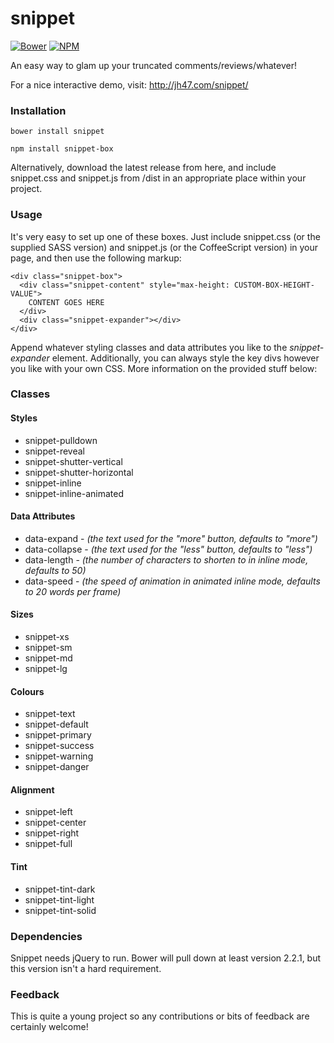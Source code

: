 # snippet
[![Bower](https://img.shields.io/bower/v/snippet.svg)](https://github.com/jamiehenson/snippet)
[![NPM](https://img.shields.io/npm/v/snippet-box.svg)](https://github.com/jamiehenson/snippet)

An easy way to glam up your truncated comments/reviews/whatever!

For a nice interactive demo, visit: http://jh47.com/snippet/

### Installation
```
bower install snippet
```

```
npm install snippet-box
```

Alternatively, download the latest release from here, and include snippet.css and snippet.js from /dist in an appropriate place within your project.

### Usage

It's very easy to set up one of these boxes. Just include snippet.css (or the supplied SASS version) and snippet.js (or the CoffeeScript version) in your page, and then use the following markup:

```
<div class="snippet-box">
  <div class="snippet-content" style="max-height: CUSTOM-BOX-HEIGHT-VALUE">
    CONTENT GOES HERE
  </div>
  <div class="snippet-expander"></div>
</div>
```
  
Append whatever styling classes and data attributes you like to the *snippet-expander* element. Additionally, you can always style the key divs however you like with your own CSS. More information on the provided stuff below:

### Classes
#### Styles
- snippet-pulldown
- snippet-reveal
- snippet-shutter-vertical
- snippet-shutter-horizontal
- snippet-inline
- snippet-inline-animated

#### Data Attributes
- data-expand - _(the text used for the "more" button, defaults to "more")_
- data-collapse - _(the text used for the "less" button, defaults to "less")_
- data-length - _(the number of characters to shorten to in inline mode, defaults to 50)_
- data-speed - _(the speed of animation in animated inline mode, defaults to 20 words per frame)_

#### Sizes
- snippet-xs
- snippet-sm
- snippet-md
- snippet-lg

#### Colours
- snippet-text
- snippet-default
- snippet-primary
- snippet-success
- snippet-warning
- snippet-danger

#### Alignment
- snippet-left
- snippet-center
- snippet-right
- snippet-full

#### Tint
- snippet-tint-dark
- snippet-tint-light
- snippet-tint-solid

### Dependencies
Snippet needs jQuery to run. Bower will pull down at least version 2.2.1, but this version isn't a hard requirement.

### Feedback
This is quite a young project so any contributions or bits of feedback are certainly welcome!
